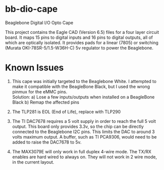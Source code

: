 bb-dio-cape
===========

Beaglebone Digital I/O Opto Cape

This project contains the Eagle CAD (Version 6.5) files for a four layer circuit board. It maps 15 pins to digital inputs and 16 pins to digital outputs, all of which are optically isolated. It provides pads for a linear (7805) or switching (Murata OKI-78SR-5/1.5-W36H-C) 5v regulator to power the Beaglebone.

Known Issues
============

1) This cape was initially targeted to the Beaglebone White. I attempted to make it compatible with the BeagleBone Black, but I used the wrong pinmux for the eMMC pins.  
Solution:
a) Lose a few inputs/outputs when installed on a BeagleBone Black
b) Remap the affected pins

2) The TLP281 is EOL (End of Life), replace with TLP290

3) The TI DAC7678 requires a 5 volt supply in order to reach the full 5 volt output. This board only provides 3.3v, so the chip can be directly connected to the Beaglebone I2C pins. This limits the DAC to around 3 volts maximum output. A buffer, such as TI PCA9306, would need to be added to raise the DAC7678 to 5v.

4) The MAX3079E will only work in full duplex 4-wire mode. The TX/RX enables are hard wired to always on. They will not work in 2 wire mode, in the current layout.

